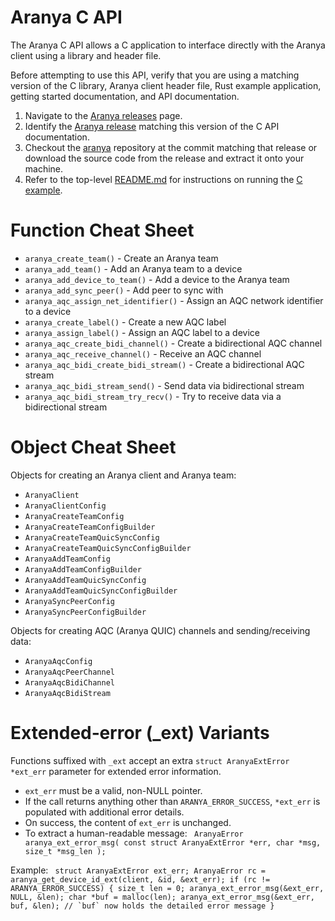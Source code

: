 # Aranya C API

The Aranya C API allows a C application to interface directly with the
Aranya client using a library and header file.

Before attempting to use this API, verify that you are using a matching version of the C library, Aranya client header file, Rust example application, getting started documentation, and API documentation.

1. Navigate to the [Aranya releases](https://github.com/aranya-project/aranya/releases) page.
2. Identify the [Aranya release](https://github.com/aranya-project/aranya/releases) matching this version of the C API documentation.
3. Checkout the [aranya](https://github.com/aranya-project/aranya/tree/main) repository at the commit matching that release or download the source code from the release and extract it onto your machine.
4. Refer to the top-level [README.md](https://github.com/aranya-project/aranya/blob/main/README.md) for instructions on running the [C example](https://github.com/aranya-project/aranya/blob/main/examples/c/README.md).

# Function Cheat Sheet

- `aranya_create_team()` - Create an Aranya team
- `aranya_add_team()` - Add an Aranya team to a device
- `aranya_add_device_to_team()` - Add a device to the Aranya team
- `aranya_add_sync_peer()` - Add peer to sync with
- `aranya_aqc_assign_net_identifier()` - Assign an AQC network identifier to a device
- `aranya_create_label()` - Create a new AQC label
- `aranya_assign_label()` - Assign an AQC label to a device
- `aranya_aqc_create_bidi_channel()` - Create a bidirectional AQC channel
- `aranya_aqc_receive_channel()` - Receive an AQC channel
- `aranya_aqc_bidi_create_bidi_stream()` - Create a bidirectional AQC stream
- `aranya_aqc_bidi_stream_send()` - Send data via bidirectional stream
- `aranya_aqc_bidi_stream_try_recv()` - Try to receive data via a bidirectional stream

# Object Cheat Sheet

Objects for creating an Aranya client and Aranya team:
- `AranyaClient`
- `AranyaClientConfig`
- `AranyaCreateTeamConfig`
- `AranyaCreateTeamConfigBuilder`
- `AranyaCreateTeamQuicSyncConfig`
- `AranyaCreateTeamQuicSyncConfigBuilder`
- `AranyaAddTeamConfig`
- `AranyaAddTeamConfigBuilder`
- `AranyaAddTeamQuicSyncConfig`
- `AranyaAddTeamQuicSyncConfigBuilder`
- `AranyaSyncPeerConfig`
- `AranyaSyncPeerConfigBuilder`

Objects for creating AQC (Aranya QUIC) channels and sending/receiving data:
- `AranyaAqcConfig`
- `AranyaAqcPeerChannel`
- `AranyaAqcBidiChannel`
- `AranyaAqcBidiStream`

# Extended‐error (_ext) Variants
Functions suffixed with `_ext` accept an extra `struct AranyaExtError *ext_err` parameter for extended error information.
- `ext_err` must be a valid, non-NULL pointer.
- If the call returns anything other than `ARANYA_ERROR_SUCCESS`,
  `*ext_err` is populated with additional error details.
- On success, the content of `ext_err` is unchanged.
- To extract a human-readable message:
      ```
      AranyaError aranya_ext_error_msg(
          const struct AranyaExtError *err,
          char *msg,
          size_t *msg_len
      );```

 Example:
    ```
     struct AranyaExtError ext_err;
     AranyaError rc = aranya_get_device_id_ext(client, &id, &ext_err);
     if (rc != ARANYA_ERROR_SUCCESS) {
         size_t len = 0;
         aranya_ext_error_msg(&ext_err, NULL, &len);
         char *buf = malloc(len);
         aranya_ext_error_msg(&ext_err, buf, &len);
         // `buf` now holds the detailed error message
     }```

